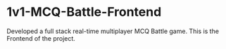 # 1v1-MCQ-Battle-Frontend
Developed a full stack real-time multiplayer MCQ Battle game. This is the Frontend of the project.
